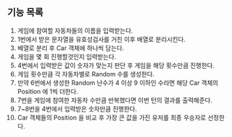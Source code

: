 ## 기능 목록

1. 게임에 참여할 자동차들의 이름을 입력받는다.
2. 1번에서 받은 문자열을 유효성검사를 거친 이후 배열로 분리시킨다.
3. 배열로 분리 후 Car 객체에 하나씩 담는다.
4. 게임을 몇 회 진행할것인지 입력받는다.
5. 4번에서 입력받은 값이 숫자가 맞는지 판단 후 게임을 해당 횟수만큼 진행한다.
6. 게임 횟수만큼 각 자동차별로 Random 수를 생성한다.
7. 만약 6번에서 생성한 Random 난수가 4 이상 9 이하인 수라면 해당 Car 객체의 Position 에 1씩 더한다.
8. 7번을 게임에 참여한 자동차 수만큼 반복했다면 이번 턴의 결과를 출력해준다.
9. 7~8번을 4번에서 입력받은 숫자만큼 진행한다.
10. Car 객체들의 Position 을 비교 후 가장 큰 값을 가진 유저를 최종 우승자로 선정한다.

